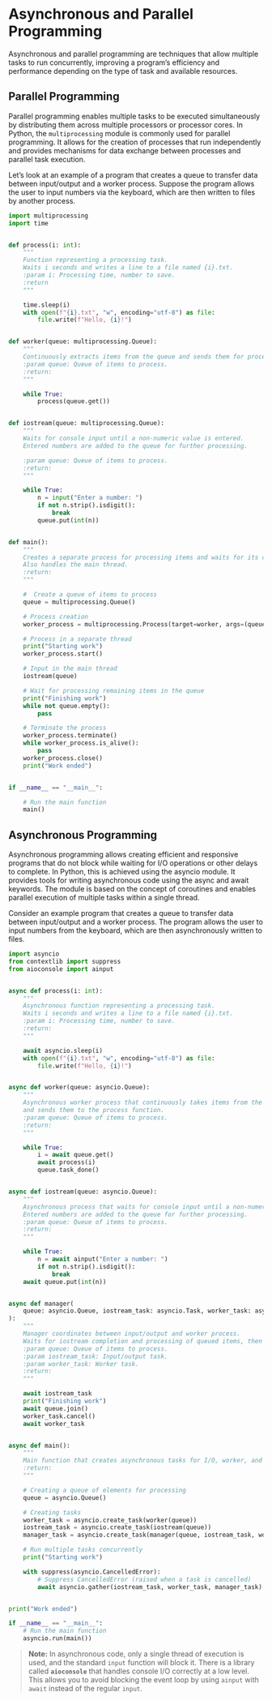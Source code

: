 # **Asynchronous and Parallel Programming**

Asynchronous and parallel programming are techniques that allow multiple tasks to run concurrently, improving a program’s efficiency and performance depending on the type of task and available resources.

## **Parallel Programming**

Parallel programming enables multiple tasks to be executed simultaneously by distributing them across multiple processors or processor cores. In Python, the `multiprocessing` module is commonly used for parallel programming. It allows for the creation of processes that run independently and provides mechanisms for data exchange between processes and parallel task execution.

Let’s look at an example of a program that creates a queue to transfer data between input/output and a worker process. Suppose the program allows the user to input numbers via the keyboard, which are then written to files by another process.

```python
import multiprocessing
import time


def process(i: int):
    """
    Function representing a processing task.
    Waits i seconds and writes a line to a file named {i}.txt.
    :param i: Processing time, number to save.
    :return
    """

    time.sleep(i)
    with open(f"{i}.txt", "w", encoding="utf-8") as file:
        file.write(f"Hello, {i}!")


def worker(queue: multiprocessing.Queue):
    """
    Continuously extracts items from the queue and sends them for processing via the process function.
    :param queue: Queue of items to process.
    :return:
    """

    while True:
        process(queue.get())


def iostream(queue: multiprocessing.Queue):
    """
    Waits for console input until a non-numeric value is entered.
    Entered numbers are added to the queue for further processing.

    :param queue: Queue of items to process.
    :return:
    """

    while True:
        n = input("Enter a number: ")
        if not n.strip().isdigit():
            break
        queue.put(int(n))


def main():
    """
    Creates a separate process for processing items and waits for its completion.
    Also handles the main thread.
    :return:
    """

    #  Create a queue of items to process
    queue = multiprocessing.Queue()

    # Process creation
    worker_process = multiprocessing.Process(target=worker, args=(queue,))

    # Process in a separate thread
    print("Starting work")
    worker_process.start()

    # Input in the main thread
    iostream(queue)

    # Wait for processing remaining items in the queue
    print("Finishing work")
    while not queue.empty():
        pass

    # Terminate the process
    worker_process.terminate()
    while worker_process.is_alive():
        pass
    worker_process.close()
    print("Work ended")


if __name__ == "__main__":

    # Run the main function
    main()

```

## Asynchronous Programming

Asynchronous programming allows creating efficient and responsive programs that do not block while waiting for I/O operations or other delays to complete. In Python, this is achieved using the asyncio module. It provides tools for writing asynchronous code using the async and await keywords. The module is based on the concept of coroutines and enables parallel execution of multiple tasks within a single thread.

Consider an example program that creates a queue to transfer data between input/output and a worker process. The program allows the user to input numbers from the keyboard, which are then asynchronously written to files.

```python
import asyncio
from contextlib import suppress
from aioconsole import ainput


async def process(i: int):
    """
    Asynchronous function representing a processing task.
    Waits i seconds and writes a line to a file named {i}.txt.
    :param i: Processing time, number to save.
    :return:
    """

    await asyncio.sleep(i)
    with open(f"{i}.txt", "w", encoding="utf-8") as file:
        file.write(f"Hello, {i}!")


async def worker(queue: asyncio.Queue):
    """
    Asynchronous worker process that continuously takes items from the queue
    and sends them to the process function.
    :param queue: Queue of items to process.
    :return:
    """

    while True:
        i = await queue.get()
        await process(i)
        queue.task_done()


async def iostream(queue: asyncio.Queue):
    """
    Asynchronous process that waits for console input until a non-numeric value is entered.
    Entered numbers are added to the queue for further processing.
    :param queue: Queue of items to process.
    :return:
    """

    while True:
        n = await ainput("Enter a number: ")
        if not n.strip().isdigit():
            break
    await queue.put(int(n))


async def manager(
    queue: asyncio.Queue, iostream_task: asyncio.Task, worker_task: asyncio.Task
):
    """
    Manager coordinates between input/output and worker process.
    Waits for iostream completion and processing of queued items, then stops the worker.
    :param queue: Queue of items to process.
    :param iostream_task: Input/output task.
    :param worker_task: Worker task.
    :return:
    """

    await iostream_task
    print("Finishing work")
    await queue.join()
    worker_task.cancel()
    await worker_task


async def main():
    """
    Main function that creates asynchronous tasks for I/O, worker, and manager and waits for their completion.
    :return:
    """

    # Creating a queue of elements for processing
    queue = asyncio.Queue()

    # Creating tasks
    worker_task = asyncio.create_task(worker(queue))
    iostream_task = asyncio.create_task(iostream(queue))
    manager_task = asyncio.create_task(manager(queue, iostream_task, worker_task))

    # Run multiple tasks concurrently
    print("Starting work")

    with suppress(asyncio.CancelledError):
        # Suppress CancelledError (raised when a task is cancelled)
        await asyncio.gather(iostream_task, worker_task, manager_task)


print("Work ended")

if __name__ == "__main__":
    # Run the main function
    asyncio.run(main())
```

> **Note:** In asynchronous code, only a single thread of execution is used, and the standard `input` function will block it. There is a library called **`aioconsole`** that handles console I/O correctly at a low level. This allows you to avoid blocking the event loop by using `ainput` with `await` instead of the regular `input`.